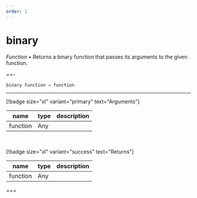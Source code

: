 ```yaml
---
order: 1
---
```

# binary

_Function_ &bull; Returns a binary function that passes its arguments to the given function.


==- <pre><code>binary function &rarr; function</code></pre>
<hr>

[!badge size="xl" variant="primary" text="Arguments"]

| name | type | description |
|------|------|-------------|
|function|Any||

<br>

[!badge size="xl" variant="success" text="Returns"]

| name | type | description |
|------|------|-------------|
|function|Any||



===



